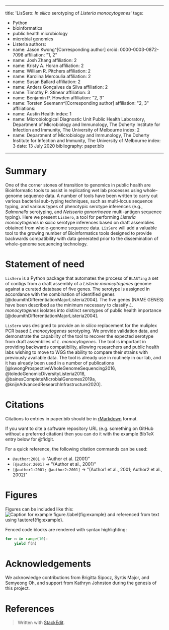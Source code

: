 
---
title: 'LisSero: *In silico* serotyping of *Listeria monocytogenes*'
tags:
  - Python
  - bioinformatics
  - public health microbiology
  - microbial genomics
  - Listeria
authors:
  - name: Jason Kwong^[Corresponding author]
    orcid: 0000-0003-0872-7098
    affiliation: "1, 2"
  - name: Josh Zhang
    affiliation: 2
  - name: Kristy A. Horan
    affiliation: 2
   - name:  William R. Pitchers
     affiliation: 2
   - name: Karolina Mercoulia
     affiliation: 2
   - name: Susan Ballard
     affiliation: 2
   - name: Anders Gonçalves da Silva
      affiliation: 2
   - name: Timothy P. Stinear
     affiliation: 3
   - name: Benjamin P. Howden
     affiliation: "2, 3"
   - name: Torsten Seemann^[Corresponding author]
     affiliation: "2, 3"
affiliations:
 - name: Austin Health
   index: 1
 - name: Microbiological Diagnostic Unit Public Health Laboratory, Department of Microbiology and Immunology, The Doherty Institute for Infection and Immunity, The University of Melbourne
   index: 2
 - name: Department of Microbiology and Immunology, The Doherty Institute for Infection and Immunity, The University of Melbourne
   index: 3
date: 13 July 2020
bibliography: paper.bib

---

# Summary

One of the corner stones of transition to genomics in public health are Bioinformatic
tools to assist in replicating wet lab processes using whole-genome sequence data. A 
number of tools have been written to carry out various bacterial sub-typing techniques, 
such as multi-locus sequence typing, and various types of phenotypic serotype inferences
(e.g., *Salmonella* serotyping, and *Neisseria gonorrhoeae* multi-antigen sequence typing). 
Here we present `LisSero`, a tool for performing *Listeria monocytogenes* *in silico* serotype
inferences based on draft assemblies obtained from whole-genome sequence data.
`LisSero` will add a valuable tool to the growing number of Bioinformatics tools
designed to provide backwards compatibility with data generated prior to the dissemination
of whole-genome sequencing technology.

# Statement of need 

`LisSero` is a Python package that automates the process of `BLASTing`
a set of contigs from a draft assembly of a *Listeria monocytogenes* genome
against a curated database of five genes. The serotype is assigned in accordance 
with the combination of identified genes [@doumithDifferentiationMajorListeria2004]. 
The five genes (NAME GENES) have been described as the minimum necessary 
to classify *L. monocytogenes* isolates into distinct serotypes of public health importance [@doumithDifferentiationMajorListeria2004].

`LisSero` was designed to provide an *in silico* replacement for the muliplex PCR
based *L monocytogenes* serotyping. We provide validation data, and demonstrate
the capability of the tool to recover the expected serotype from draft assemblies
of *L. monocytogenes*. The tool is important in providing backwards compatibility, 
allowing researchers and public health labs wishing to move to WGS the ability to 
compare their strains with previously available data. The tool is already use in routinely
in our lab, and it has already been used in a number of publications [@kwongProspectiveWholeGenomeSequencing2016, @toledoGenomicDiversityListeria2018, @bainesCompleteMicrobialGenomes2019a,
@knijnAdvancedResearchInfrastructure2020].

# Citations

Citations to entries in paper.bib should be in
[rMarkdown](http://rmarkdown.rstudio.com/authoring_bibliographies_and_citations.html)
format.

If you want to cite a software repository URL (e.g. something on GitHub without a preferred
citation) then you can do it with the example BibTeX entry below for @fidgit.

For a quick reference, the following citation commands can be used:
- `@author:2001`  ->  "Author et al. (2001)"
- `[@author:2001]` -> "(Author et al., 2001)"
- `[@author1:2001; @author2:2001]` -> "(Author1 et al., 2001; Author2 et al., 2002)"

# Figures

Figures can be included like this:
![Caption for example figure.\label{fig:example}](figure.png)
and referenced from text using \autoref{fig:example}.

Fenced code blocks are rendered with syntax highlighting:
```python
for n in range(10):
    yield f(n)
```	

# Acknowledgements

We acknowledge contributions from Brigitta Sipocz, Syrtis Major, and Semyeong
Oh, and support from Kathryn Johnston during the genesis of this project.

# References

> Written with [StackEdit](https://stackedit.io/).
<!--stackedit_data:
eyJwcm9wZXJ0aWVzIjoiZXh0ZW5zaW9uczpcbiAgcHJlc2V0Oi
BnZm1cbiIsImhpc3RvcnkiOlstNDc1ODEzNDM1LC0xMzMyMzIz
NDc5LDE5NjI4NTMzNjYsNjI2MzQ5MTM0LDIxODUzMDY4N119
-->